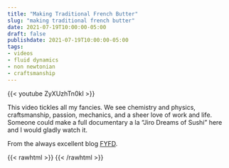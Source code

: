 ```yaml
---
title: "Making Traditional French Butter"
slug: "making traditional french butter"
date: 2021-07-19T10:00:00-05:00
draft: false
publishdate: 2021-07-19T10:00:00-05:00
tags:
- videos
- fluid dynamics
- non newtonian
- craftsmanship
---
```


{{< youtube ZyXUzhTn0kI >}}

This video tickles all my fancies. We see chemistry and physics, craftsmanship, passion, mechanics, and a sheer love of work and life. Someone could make a full documentary a la “Jiro Dreams of Sushi” here and I would gladly watch it.

From the always excellent blog [FYFD](https://fyfluiddynamics.com/2021/07/inside-old-fashioned-butter/).

{{< rawhtml >}}
<a href="https://brid.gy/publish/twitter"></a>
{{< /rawhtml >}}
